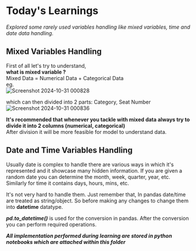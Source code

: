 # Today's Learnings
*Explored some rarely used variables handling like mixed variables, time and date data handling.*

## Mixed Variables Handling
First of all let's try to understand,  
 **what is mixed variable ?**  
Mixed Data = Numerical Data + Categorical Data   
eg.   
![Screenshot 2024-10-31 000828](https://github.com/user-attachments/assets/f5277fd7-173f-4e5b-913c-af6c4faf14f8)  

which can then divided into 2 parts: Category, Seat Number  
![Screenshot 2024-10-31 000836](https://github.com/user-attachments/assets/8ee67d3b-cba9-4bed-ae7f-a6933156c7cb)


**It's recommended that whenever you tackle with mixed data always try to divide it into 2 columns (numerical, categorical)**  
After division it will be more feasible for model to understand data.  

## Date and Time Variables Handling
Usually date is complex to handle there are various ways in which it's represented and it showcase many hidden information. 
If you are given a random date you can determine the month, week, quarter, year, etc.  
Similarly for time it contains  days, hours, mins, etc.

It's not very hard to handle them.
Just remember that, In pandas date/time are treated as string/object.
So before making any changes to change them into **datetime** datatype.

***pd.to_datetime()*** is used for the conversion in pandas. After the conversion you can perform required operations.  


***All implementation performed during learning are stored in python notebooks which are attached within this folder***

